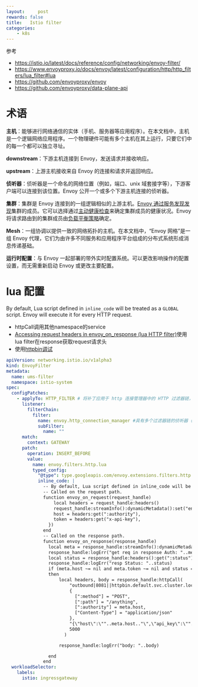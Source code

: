 ```yaml
---
layout:     post
rewards: false
title:   Istio filter
categories:
    - k8s
---
```


参考

- https://istio.io/latest/docs/reference/config/networking/envoy-filter/
- https://www.envoyproxy.io/docs/envoy/latest/configuration/http/http_filters/lua_filter#lua
- https://github.com/envoyproxy/envoy
- https://github.com/envoyproxy/data-plane-api

# 术语

**主机**：能够进行网络通信的实体（手机、服务器等应用程序）。在本文档中，主机是一个逻辑网络应用程序。一个物理硬件可能有多个主机在其上运行，只要它们中的每一个都可以独立寻址。

**downstream**：下游主机连接到 Envoy，发送请求并接收响应。

**upstream**：上游主机接收来自 Envoy 的连接和请求并返回响应。

**侦听器**：侦听器是一个命名的网络位置（例如，端口、unix 域套接字等），下游客户端可以连接到该位置。Envoy 公开一个或多个下游主机连接的侦听器。

**集群**：集群是 Envoy 连接到的一组逻辑相似的上游主机。[Envoy 通过服务发现发现](https://www.envoyproxy.io/docs/envoy/latest/intro/arch_overview/upstream/service_discovery#arch-overview-service-discovery)集群的成员。它可以选择通过[主动健康检查](https://www.envoyproxy.io/docs/envoy/latest/intro/arch_overview/upstream/health_checking#arch-overview-health-checking)来确定集群成员的健康状况。Envoy 将请求路由到的集群成员由[负载平衡策略](https://www.envoyproxy.io/docs/envoy/latest/intro/arch_overview/upstream/load_balancing/overview#arch-overview-load-balancing)确定。

**Mesh**：一组协调以提供一致的网络拓扑的主机。在本文档中，“Envoy 网格”是一组 Envoy 代理，它们为由许多不同服务和应用程序平台组成的分布式系统形成消息传递基础。

**运行时配置**：与 Envoy 一起部署的带外实时配置系统。可以更改影响操作的配置设置，而无需重新启动 Envoy 或更改主要配置。





# lua 配置

By default, Lua script defined in `inline_code` will be treated as a `GLOBAL` script. Envoy will execute it for every HTTP request.

- httpCall调用其他namespace的service
- [Accessing request headers in envoy_on_response (lua HTTP filter)](https://github.com/envoyproxy/envoy/issues/4613)使用lua filter在response获取request请求头
- 使用[httpbin调试](http://httpbin.org/#/Anything/post_anything__anything_)



```yaml
apiVersion: networking.istio.io/v1alpha3
kind: EnvoyFilter
metadata:
  name: ums-filter
  namespace: istio-system
spec:
  configPatches:
    - applyTo: HTTP_FILTER # 将补丁应用于 http 连接管理器中的 HTTP 过滤器链，以修改现有过滤器或添加新过滤器
      listener:
        filterChain:
          filter:
            name: envoy.http_connection_manager #具有多个过滤器链的侦听器（例如，具有允许 mTLS 的边车上的入站侦听器，具有多个 SNI 匹配的网关侦听器），过滤器链匹配可用于选择特定的过滤器链进行修补
            subFilter:
              name: ""
      match:
        context: GATEWAY
      patch:
        operation: INSERT_BEFORE
        value:
          name: envoy.filters.http.lua
          typed_config:
            "@type": type.googleapis.com/envoy.extensions.filters.http.lua.v3.Lua
            inline_code: |
              -- By default, Lua script defined in inline_code will be treated as a GLOBAL script. Envoy will execute it for every HTTP request.
              -- Called on the request path.
              function envoy_on_request(request_handle)
                  local headers = request_handle:headers()
                  request_handle:streamInfo():dynamicMetadata():set("envoy.filters.http.lua", "request.info", {
                  host = headers:get(":authority"),
                  token = headers:get("x-api-key"),
                })
              end
              -- Called on the response path.
              function envoy_on_response(response_handle)
                local meta = response_handle:streamInfo():dynamicMetadata():get("envoy.filters.http.lua")["request.info"]
                response_handle:logErr("get req in response Auth: "..meta.host..", token: "..meta.token)
                local status = response_handle:headers():get(":status")
                response_handle:logErr("resp Status: "..status)
                if (meta.host ~= nil and meta.token ~= nil and status == "200")
                then
                    local headers, body = response_handle:httpCall(
                        "outbound|8081||httpbin.default.svc.cluster.local",
                        {
                          [":method"] = "POST",
                          [":path"] = "/anything",
                          [":authority"] = meta.host,
                          ["Content-Type"] = "application/json"
                        },
                        "{\"host\":\""..meta.host.."\",\"api_key\":\""..meta.token.."\"}",
                        5000
                      )

                    response_handle:logErr("body: "..body)

                end
              end
  workloadSelector:
    labels:
      istio: ingressgateway
```


